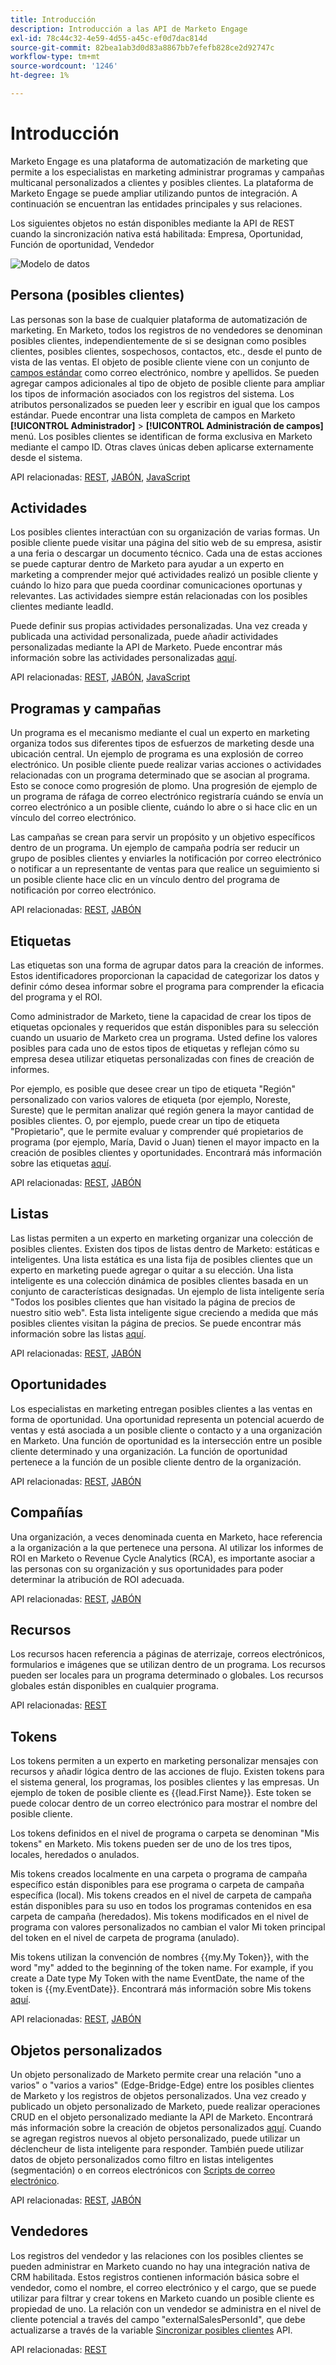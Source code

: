 ```yaml
---
title: Introducción
description: Introducción a las API de Marketo Engage
exl-id: 78c44c32-4e59-4d55-a45c-ef0d7dac814d
source-git-commit: 82bea1ab3d0d83a8867bb7efefb828ce2d92747c
workflow-type: tm+mt
source-wordcount: '1246'
ht-degree: 1%

---
```


# Introducción

Marketo Engage es una plataforma de automatización de marketing que permite a los especialistas en marketing administrar programas y campañas multicanal personalizados a clientes y posibles clientes. La plataforma de Marketo Engage se puede ampliar utilizando puntos de integración. A continuación se encuentran las entidades principales y sus relaciones.

Los siguientes objetos no están disponibles mediante la API de REST cuando la sincronización nativa está habilitada: Empresa, Oportunidad, Función de oportunidad, Vendedor

![Modelo de datos](assets/data_model.png)

## Persona (posibles clientes)

Las personas son la base de cualquier plataforma de automatización de marketing. En Marketo, todos los registros de no vendedores se denominan posibles clientes, independientemente de si se designan como posibles clientes, posibles clientes, sospechosos, contactos, etc., desde el punto de vista de las ventas. El objeto de posible cliente viene con un conjunto de [campos estándar](https://developer.adobe.com/marketo-apis/api/mapi/#tag/Leads/operation/getLeadFieldsUsingGET) como correo electrónico, nombre y apellidos. Se pueden agregar campos adicionales al tipo de objeto de posible cliente para ampliar los tipos de información asociados con los registros del sistema. Los atributos personalizados se pueden leer y escribir en igual que los campos estándar. Puede encontrar una lista completa de campos en Marketo **[!UICONTROL Administrador]** > **[!UICONTROL Administración de campos]** menú. Los posibles clientes se identifican de forma exclusiva en Marketo mediante el campo ID. Otras claves únicas deben aplicarse externamente desde el sistema.

API relacionadas: [REST](https://developer.adobe.com/marketo-apis/api/mapi/#tag/Leads), [JABÓN](soap-api/leads.md), [JavaScript](javascript-api/lead-tracking.md#lead-tracking-api)

## Actividades

Los posibles clientes interactúan con su organización de varias formas. Un posible cliente puede visitar una página del sitio web de su empresa, asistir a una feria o descargar un documento técnico. Cada una de estas acciones se puede capturar dentro de Marketo para ayudar a un experto en marketing a comprender mejor qué actividades realizó un posible cliente y cuándo lo hizo para que pueda coordinar comunicaciones oportunas y relevantes. Las actividades siempre están relacionadas con los posibles clientes mediante leadId.

Puede definir sus propias actividades personalizadas. Una vez creada y publicada una actividad personalizada, puede añadir actividades personalizadas mediante la API de Marketo. Puede encontrar más información sobre las actividades personalizadas [aquí](https://experienceleague.adobe.com/en/docs/marketo/using/product-docs/administration/marketo-custom-activities/understanding-custom-activities).

API relacionadas: [REST](https://developer.adobe.com/marketo-apis/api/mapi/#tag/Activities), [JABÓN](soap-api/activities.md), [JavaScript](javascript-api/lead-tracking.md#munchkin-behavior)

## Programas y campañas

Un programa es el mecanismo mediante el cual un experto en marketing organiza todos sus diferentes tipos de esfuerzos de marketing desde una ubicación central. Un ejemplo de programa es una explosión de correo electrónico. Un posible cliente puede realizar varias acciones o actividades relacionadas con un programa determinado que se asocian al programa. Esto se conoce como progresión de plomo. Una progresión de ejemplo de un programa de ráfaga de correo electrónico registraría cuándo se envía un correo electrónico a un posible cliente, cuándo lo abre o si hace clic en un vínculo del correo electrónico.

Las campañas se crean para servir un propósito y un objetivo específicos dentro de un programa. Un ejemplo de campaña podría ser reducir un grupo de posibles clientes y enviarles la notificación por correo electrónico o notificar a un representante de ventas para que realice un seguimiento si un posible cliente hace clic en un vínculo dentro del programa de notificación por correo electrónico.

API relacionadas: [REST](https://developer.adobe.com/marketo-apis/api/mapi/#tag/Campaigns), [JABÓN](soap-api/getcampaignsforsource.md)

## Etiquetas

Las etiquetas son una forma de agrupar datos para la creación de informes. Estos identificadores proporcionan la capacidad de categorizar los datos y definir cómo desea informar sobre el programa para comprender la eficacia del programa y el ROI.

Como administrador de Marketo, tiene la capacidad de crear los tipos de etiquetas opcionales y requeridos que están disponibles para su selección cuando un usuario de Marketo crea un programa. Usted define los valores posibles para cada uno de estos tipos de etiquetas y reflejan cómo su empresa desea utilizar etiquetas personalizadas con fines de creación de informes.

Por ejemplo, es posible que desee crear un tipo de etiqueta &quot;Región&quot; personalizado con varios valores de etiqueta (por ejemplo, Noreste, Sureste) que le permitan analizar qué región genera la mayor cantidad de posibles clientes. O, por ejemplo, puede crear un tipo de etiqueta &quot;Propietario&quot;, que le permite evaluar y comprender qué propietarios de programa (por ejemplo, María, David o Juan) tienen el mayor impacto en la creación de posibles clientes y oportunidades. Encontrará más información sobre las etiquetas [aquí](https://experienceleague.adobe.com/en/docs/marketo/using/product-docs/core-marketo-concepts/programs/working-with-programs/understanding-tags).

API relacionadas: [REST](https://developer.adobe.com/marketo-apis/api/asset/), [JABÓN](soap-api/gettags.md)

## Listas

Las listas permiten a un experto en marketing organizar una colección de posibles clientes. Existen dos tipos de listas dentro de Marketo: estáticas e inteligentes. Una lista estática es una lista fija de posibles clientes que un experto en marketing puede agregar o quitar a su elección. Una lista inteligente es una colección dinámica de posibles clientes basada en un conjunto de características designadas. Un ejemplo de lista inteligente sería &quot;Todos los posibles clientes que han visitado la página de precios de nuestro sitio web&quot;. Esta lista inteligente sigue creciendo a medida que más posibles clientes visitan la página de precios. Se puede encontrar más información sobre las listas [aquí](https://experienceleague.adobe.com/en/docs/marketo/using/home).

API relacionadas: [REST](https://developer.adobe.com/marketo-apis/api/asset/#tag/Static-Lists), [JABÓN](soap-api/getimporttoliststatus.md)

## Oportunidades

Los especialistas en marketing entregan posibles clientes a las ventas en forma de oportunidad. Una oportunidad representa un potencial acuerdo de ventas y está asociada a un posible cliente o contacto y a una organización en Marketo. Una función de oportunidad es la intersección entre un posible cliente determinado y una organización. La función de oportunidad pertenece a la función de un posible cliente dentro de la organización.

API relacionadas: [REST](https://developer.adobe.com/marketo-apis/api/mapi/#tag/Opportunities), [JABÓN](soap-api/getmobjects.md)

## Compañías

Una organización, a veces denominada cuenta en Marketo, hace referencia a la organización a la que pertenece una persona. Al utilizar los informes de ROI en Marketo o Revenue Cycle Analytics (RCA), es importante asociar a las personas con su organización y sus oportunidades para poder determinar la atribución de ROI adecuada.

API relacionadas: [REST](https://developer.adobe.com/marketo-apis/api/mapi/#tag/Companies), [JABÓN](soap-api/leads.md)

## Recursos

Los recursos hacen referencia a páginas de aterrizaje, correos electrónicos, formularios e imágenes que se utilizan dentro de un programa. Los recursos pueden ser locales para un programa determinado o globales. Los recursos globales están disponibles en cualquier programa.

API relacionadas: [REST](https://developer.adobe.com/marketo-apis/api/asset/)

## Tokens

Los tokens permiten a un experto en marketing personalizar mensajes con recursos y añadir lógica dentro de las acciones de flujo. Existen tokens para el sistema general, los programas, los posibles clientes y las empresas. Un ejemplo de token de posible cliente es {{lead.First Name}}. Este token se puede colocar dentro de un correo electrónico para mostrar el nombre del posible cliente.

Los tokens definidos en el nivel de programa o carpeta se denominan &quot;Mis tokens&quot; en Marketo. Mis tokens pueden ser de uno de los tres tipos, locales, heredados o anulados.

Mis tokens creados localmente en una carpeta o programa de campaña específico están disponibles para ese programa o carpeta de campaña específica (local). Mis tokens creados en el nivel de carpeta de campaña están disponibles para su uso en todos los programas contenidos en esa carpeta de campaña (heredados). Mis tokens modificados en el nivel de programa con valores personalizados no cambian el valor Mi token principal del token en el nivel de carpeta de programa (anulado).

Mis tokens utilizan la convención de nombres {{my.My Token}}, with the word "my" added to the beginning of the token name. For example, if you create a Date type My Token with the name EventDate, the name of the token is {{my.EventDate}}. Encontrará más información sobre Mis tokens [aquí](https://experienceleague.adobe.com/en/docs/marketo/using/product-docs/core-marketo-concepts/programs/tokens/understanding-my-tokens-in-a-program).

API relacionadas: [REST](https://developer.adobe.com/marketo-apis/api/asset/#tag/Tokens), [JABÓN](soap-api/getcampaignsforsource.md)

## Objetos personalizados

Un objeto personalizado de Marketo permite crear una relación &quot;uno a varios&quot; o &quot;varios a varios&quot; (Edge-Bridge-Edge) entre los posibles clientes de Marketo y los registros de objetos personalizados. Una vez creado y publicado un objeto personalizado de Marketo, puede realizar operaciones CRUD en el objeto personalizado mediante la API de Marketo. Encontrará más información sobre la creación de objetos personalizados [aquí](https://experienceleague.adobe.com/en/docs/marketo/using/home). Cuando se agregan registros nuevos al objeto personalizado, puede utilizar un déclencheur de lista inteligente para responder. También puede utilizar datos de objeto personalizados como filtro en listas inteligentes (segmentación) o en correos electrónicos con [Scripts de correo electrónico](email-scripting.md).

API relacionadas: [REST](https://developer.adobe.com/marketo-apis/api/mapi/#tag/Custom-Objects), [JABÓN](soap-api/custom-objects.md)

## Vendedores

Los registros del vendedor y las relaciones con los posibles clientes se pueden administrar en Marketo cuando no hay una integración nativa de CRM habilitada. Estos registros contienen información básica sobre el vendedor, como el nombre, el correo electrónico y el cargo, que se puede utilizar para filtrar y crear tokens en Marketo cuando un posible cliente es propiedad de uno. La relación con un vendedor se administra en el nivel de cliente potencial a través del campo &quot;externalSalesPersonId&quot;, que debe actualizarse a través de la variable [Sincronizar posibles clientes](https://developer.adobe.com/marketo-apis/api/mapi/#tag/Leads/operation/syncLeadUsingPOST) API.

API relacionadas: [REST](https://developer.adobe.com/marketo-apis/api/mapi/#tag/Sales-Persons)

